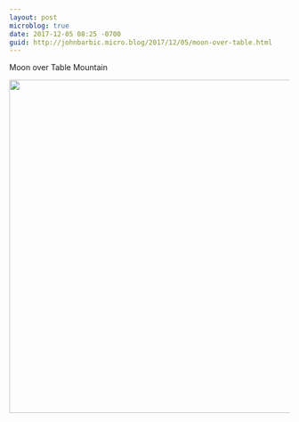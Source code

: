 ```yaml
---
layout: post
microblog: true
date: 2017-12-05 08:25 -0700
guid: http://johnbarbic.micro.blog/2017/12/05/moon-over-table.html
---
```

Moon over Table Mountain

<img src="http://www.barbic.com/uploads/2017/8dd97ef386.jpg" width="600" height="600" />
